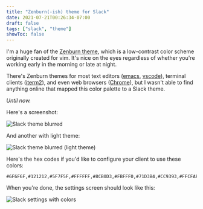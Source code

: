 ```yaml
---
title: "Zenburn(-ish) theme for Slack"
date: 2021-07-21T00:26:34-07:00
draft: false
tags: ["slack", "theme"]
showToc: false
---
```


I'm a huge fan of the [Zenburn theme](https://kippura.org/zenburnpage/), which is a low-contrast color scheme originally created for vim. It's nice on the eyes regardless of whether you're working early in the morning or late at night.

<!--more-->

There's Zenburn themes for most text editors ([emacs](https://github.com/bbatsov/zenburn-emacs), [vscode](https://marketplace.visualstudio.com/items?itemName=ryanolsonx.zenburn)), terminal clients ([iterm2](https://github.com/colinta/zenburn)), and even web browsers ([Chrome](https://chrome.google.com/webstore/detail/zenburningchrome-theme/hakjkjcbffhnjeghcfdckehklpeifoma)), but I wasn't able to find anything online that mapped this color palette to a Slack theme.

*Until now.*

Here's a screenshot:

![Slack theme blurred](/images/slack_screenshot_blurred.png)

And another with light theme:

![Slack theme blurred (light theme)](/images/slack_screenshot_light_blurred.png)

Here's the hex codes if you'd like to configure your client to use these colors:

```
#6F6F6F,#121212,#5F7F5F,#FFFFFF,#8CB0D3,#FBFFF0,#71D3B4,#CC9393,#FFCFAF,#1F1F1F
```

When you're done, the settings screen should look like this:

![Slack settings with colors](/images/slack_theme_settings.png)
